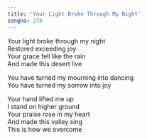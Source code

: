 ```yaml
---  
title: 'Your Light Broke Through My Night'  
songno: 278  
---  
```

Your light broke through my night  
Restored exceeding joy  
Your grace fell like the rain  
And made this desert live  
  
You have turned my mourning into dancing  
You have turned my sorrow into joy  
  
  
Your hand lifted me up  
I stand on higher ground  
Your praise rose in my heart  
And made this valley sing  
This is how we overcome  
